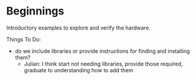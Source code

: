 # Beginnings

Introductory examples to explore and verify the hardware.

Things To Do:

- do we include libraries or provide instructions for finding and installing them?
  - Julian: I think start not needing libraries, provide those required, graduate to understanding how to add them

